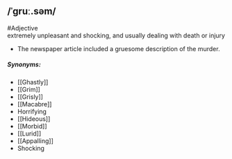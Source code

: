 ## /ˈɡruː.səm/
#Adjective  
extremely unpleasant and shocking, and usually dealing with death or injury

- The newspaper article included a gruesome description of the murder.

##### Synonyms:
- [[Ghastly]]
- [[Grim]]
- [[Grisly]]
- [[Macabre]]
- Horrifying
- [[Hideous]]
- [[Morbid]]
- [[Lurid]]
- [[Appalling]]
- Shocking